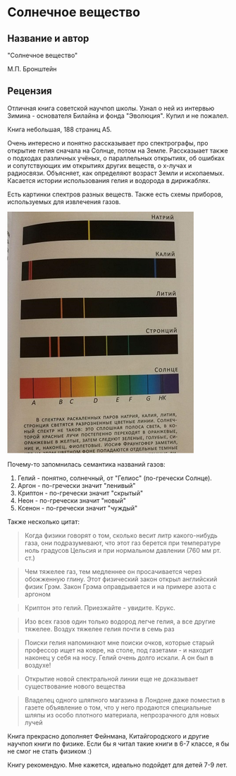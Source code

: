 # Солнечное вещество

## Название и автор
"Солнечное вещество"

М.П. Бронштейн

## Рецензия
Отличная книга советской научпоп школы. Узнал о ней из интервью Зимина - основателя Билайна и фонда "Эволюция". Купил и не пожалел.

Книга небольшая, 188 страниц А5.

Очень интересно и понятно рассказывает про спектрографы, про открытие гелия сначала на Солнце, потом на Земле. Рассказыает также о подходах различных учёных, о параллельных открытиях, об ошибках и сопутствующих им открытиях других веществ, о x-лучах и радиосвязи. Объясняет, как определяют возраст Земли и ископаемых. Касается истории использования гелия и водорода в дирижаблях.

Есть картинки спектров разных веществ. Также есть схемы приборов, используемых для извлечения газов.

![](img/sol_vestch_1.jpg)

Почему-то запомнилась семантика названий газов:
1. Гелий - понятно, солнечный, от "Гелиос" (по-гречески Солнце).
2. Аргон - по-гречески значит "ленивый"
3. Криптон - по-гречески значит "скрытый"
4. Неон - по-гречески значит "новый"
5. Ксенон - по-гречески значит "чуждый"

Также несколько цитат:

> Когда физики говорят о том, сколько весит литр какого-нибудь газа, они подразумевают, что этот газ берется при температуре ноль градусов Цельсия и при нормальном давлении (760 мм рт. ст.)

> Чем тяжелее газ, тем медленнее он просачивается через обожженную глину. Этот физический закон открыл английский физик Грэм. Закон Грэма оправдывается и на примере азота с аргоном

> Криптон это гелий. Приезжайте - увидите. Крукс.

> Изо всех газов один только водород легче гелия, а все другие тяжелее. Воздух тяжелее гелия почти в семь раз

> Поиски гелия напоминают мне поиски очков, которые старый профессор ищет на ковре, на столе, под газетами - и находит наконец у себя на носу. Гелий очень долго искали. А он был в воздухе!

> Открытие новой спектральной линии еще не доказывает существование нового вещества

> Владелец одного шляпного магазина в Лондоне даже поместил в газете объявление о том, что у него продаются специальные шляпы из особо плотного материала, непрозрачного для новых лучей

Книга прекрасно дополняет Фейнмана, Китайгородского и другие научпоп книги по физике. Если бы я читал такие книги в 6-7 классе, я бы не смог не стать физиком :)

Книгу рекомендую.
Мне кажется, идеально подойдет для детей 7-9 лет.

